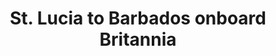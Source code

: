 ---
category: caribbean
title: St. Lucia to Barbados onboard Britannia
class: st-lucia-to-barbados-onboard-britannia
cruiseline: P&O Cruises – Britannia
special-info: Alternative dates available, flights and Transfers included
price: 1048
nights: 8
cruise-url: http://www.planetcruise.co.uk/po-cruises/britannia/21-january-2017/106010?referrersiteid=970
---